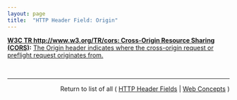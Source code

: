 ```yaml
---
layout: page
title:  "HTTP Header Field: Origin"
---
```


**[W3C TR http://www.w3.org/TR/cors: Cross-Origin Resource Sharing (CORS)](/specs/W3C/TR/cors "This document defines a mechanism to enable client-side cross-origin requests. Specifications that enable an API to make cross-origin requests to resources can use the algorithms defined by this specification. If such an API is used on http://example.org resources, a resource on http://hello-world.example can opt in using the mechanism described by this specification (e.g., specifying Access-Control-Allow-Origin: http://example.org as response header), which would allow that resource to be fetched cross-origin from http://example.org."):** [The Origin header indicates where the cross-origin request or preflight request originates from.](http://www.w3.org/TR/cors/#origin-request-header "Read documentation for HTTP Header Field &#34;Origin&#34;")

<br/>
<hr/>

<p style="text-align: right">Return to list of all ( <a href="../http-headers">HTTP Header Fields</a> | <a href="../">Web Concepts</a> )</p>